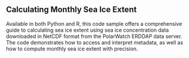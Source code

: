 ## Calculating Monthly Sea Ice Extent 

Available in both Python and R, this code sample offers a comprehensive guide to calculating sea ice extent using sea ice concentration data downloaded in NetCDF format from the PolarWatch ERDDAP data server. The code demonstrates how to access and interpret metadata, as well as how to compute monthly sea ice extent with precision.
